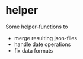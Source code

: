 # helper

Some helper-functions to
- merge resulting json-files
- handle date operations
- fix data formats